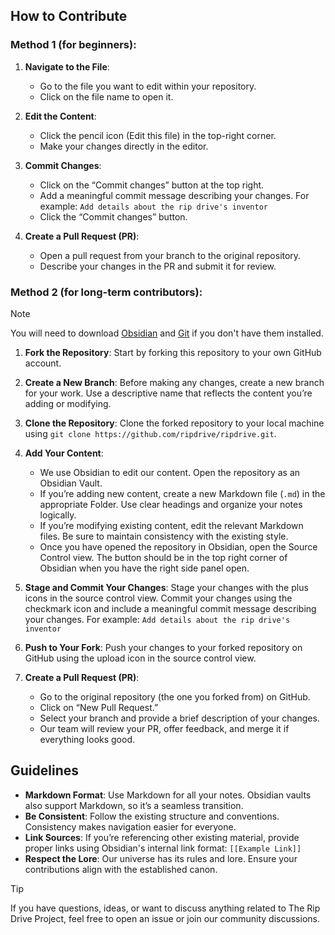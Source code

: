## How to Contribute

### Method 1 (for beginners):

1. **Navigate to the File**:
    
    - Go to the file you want to edit within your repository.
    - Click on the file name to open it.

2. **Edit the Content**:
    
    - Click the pencil icon (Edit this file) in the top-right corner.
    - Make your changes directly in the editor.

3. **Commit Changes**:
    
    - Click on the “Commit changes” button at the top right.
    - Add a meaningful commit message describing your changes. For example: `Add details about the rip drive's inventor`
    - Click the “Commit changes” button.

4. **Create a Pull Request (PR)**:
    
    - Open a pull request from your branch to the original repository.
    - Describe your changes in the PR and submit it for review.
### Method 2 (for long-term contributors):

> [!NOTE]
> You will need to download [Obsidian](https://obsidian.md/download) and [Git](https://git-scm.com/downloads) if you don't have them installed.

1. **Fork the Repository**: Start by forking this repository to your own GitHub account.

2. **Create a New Branch**: Before making any changes, create a new branch for your work. Use a descriptive name that reflects the content you’re adding or modifying.

3. **Clone the Repository**: Clone the forked repository to your local machine using `git clone https://github.com/ripdrive/ripdrive.git`.

4. **Add Your Content**:
	- We use Obsidian to edit our content. Open the repository as an Obsidian Vault.
    - If you’re adding new content, create a new Markdown file (`.md`) in the appropriate Folder. Use clear headings and organize your notes logically.
    - If you’re modifying existing content, edit the relevant Markdown files. Be sure to maintain consistency with the existing style.
    - Once you have opened the repository in Obsidian, open the Source Control view. The button should be in the top right corner of Obsidian when you have the right side panel open.

5. **Stage and Commit Your Changes**: Stage your changes with the plus icons in the source control view. Commit your changes using the checkmark icon and include a meaningful commit message describing your changes. For example: `Add details about the rip drive's inventor`

6. **Push to Your Fork**: Push your changes to your forked repository on GitHub using the upload icon in the source control view.

7. **Create a Pull Request (PR)**:
    - Go to the original repository (the one you forked from) on GitHub.
    - Click on “New Pull Request.”
    - Select your branch and provide a brief description of your changes.
    - Our team will review your PR, offer feedback, and merge it if everything looks good.

## Guidelines

- **Markdown Format**: Use Markdown for all your notes. Obsidian vaults also support Markdown, so it’s a seamless transition.
- **Be Consistent**: Follow the existing structure and conventions. Consistency makes navigation easier for everyone.
- **Link Sources**: If you’re referencing other existing material, provide proper links using Obsidian's internal link format: `[[Example Link]]`
- **Respect the Lore**: Our universe has its rules and lore. Ensure your contributions align with the established canon.

> [!TIP]
> If you have questions, ideas, or want to discuss anything related to The Rip Drive Project, feel free to open an issue or join our community discussions.

